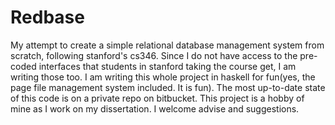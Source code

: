 # Redbase
My attempt to create a simple relational database management system from scratch,
following stanford's cs346. Since I do not have access to the pre-coded interfaces that students in stanford taking the course get, I am writing those too. I am writing this whole project in haskell for fun(yes, the page file management system included. It is fun). The most up-to-date state of this code is on a private repo on bitbucket. This project is a hobby of mine as I work on my dissertation. I welcome advise and suggestions.
